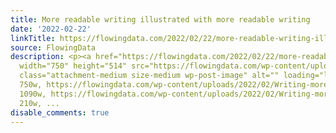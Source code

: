 ```yaml
---
title: More readable writing illustrated with more readable writing
date: '2022-02-22'
linkTitle: https://flowingdata.com/2022/02/22/more-readable-writing-illustrated-with-more-readable-writing/
source: FlowingData
description: <p><a href="https://flowingdata.com/2022/02/22/more-readable-writing-illustrated-with-more-readable-writing/"><img
  width="750" height="514" src="https://flowingdata.com/wp-content/uploads/2022/02/Writing-more-readable-750x514.png"
  class="attachment-medium size-medium wp-post-image" alt="" loading="lazy" srcset="https://flowingdata.com/wp-content/uploads/2022/02/Writing-more-readable-750x514.png
  750w, https://flowingdata.com/wp-content/uploads/2022/02/Writing-more-readable-1090x747.png
  1090w, https://flowingdata.com/wp-content/uploads/2022/02/Writing-more-readable-210x144.png
  210w, ...
disable_comments: true
---
```

<p><a href="https://flowingdata.com/2022/02/22/more-readable-writing-illustrated-with-more-readable-writing/"><img width="750" height="514" src="https://flowingdata.com/wp-content/uploads/2022/02/Writing-more-readable-750x514.png" class="attachment-medium size-medium wp-post-image" alt="" loading="lazy" srcset="https://flowingdata.com/wp-content/uploads/2022/02/Writing-more-readable-750x514.png 750w, https://flowingdata.com/wp-content/uploads/2022/02/Writing-more-readable-1090x747.png 1090w, https://flowingdata.com/wp-content/uploads/2022/02/Writing-more-readable-210x144.png 210w, ...